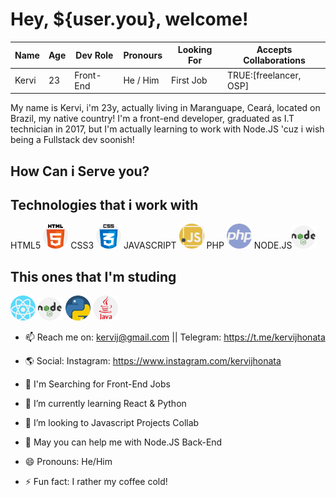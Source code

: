 <!--
**kervijhonata/kervijhonata** is a ✨ _special_ ✨ repository because its `README.md` (this file) appears on your GitHub profile.

Here are some ideas to get you started:

- 🔭 I’m currently working on ...
- 🌱 I’m currently learning React & Python
- 👯 I’m looking to collaborate on Javascript Projects
- 🤔 I’m looking for help with ...
- 💬 Ask me about ...
- 📫 How to reach me: kervij@gmail.com || Telegram: https://t.me/kervijhonata
- 😄 Pronouns: He/Him
- ⚡ Fun fact: I LOVE cold coffee <3
-->

# Hey, ${user.you}, welcome!

| Name  | Age | Dev Role  | Pronours | Looking For | Accepts Collaborations |
|-------|-----|-----------|----------|-------------|------------------------|
| Kervi | 23  | Front-End | He / Him |  First Job  | TRUE:[freelancer, OSP] |

My name is Kervi, i'm 23y, actually living in Maranguape, Ceará, located on Brazil, my native country! I'm a front-end developer, graduated as I.T technician in 2017, but I'm actually learning to work with Node.JS 'cuz i wish being a Fullstack dev soonish!

## How Can i Serve you?


<div class="working-tecnologies">
  <h2>Technologies that i work with</h2>
  HTML5 <img src="icons/html-5.png" alt="HTML5" width="40px"/>
  CSS3 <img src="icons/css.png" alt="CSS3" width="40px"/>
  JAVASCRIPT <img src="icons/javascript.png" alt="Javascript" width="40px"/>
  PHP <img src="icons/php.png" alt="PHP" width="40px"/>
  NODE.JS<img src="icons/node.png" alt="NodeJS" width="40px"/>
</div>
<div class="learning-tecnologies">
  <h2>This ones that I'm studing</h2>
  <img src="icons/react.png" alt="React" width="40px"/>
  <img src="icons/node.png" alt="NodeJS" width="40px"/>
  <img src="icons/python.png" alt="Python" width="40px"/>
  <img src="icons/java.png" alt="Java" width="40px"/>
</div>
  


- 📫 Reach me on: kervij@gmail.com || Telegram: https://t.me/kervijhonata
- 🌎 Social: Instagram: https://www.instagram.com/kervijhonata
    
- 🔭 I'm Searching for Front-End Jobs 
- 🌱 I’m currently learning React & Python
- 👯 I’m looking to Javascript Projects Collab
- 🤔 May you can help me with Node.JS Back-End

- 😄 Pronouns: He/Him
- ⚡ Fun fact: I rather my coffee cold!
